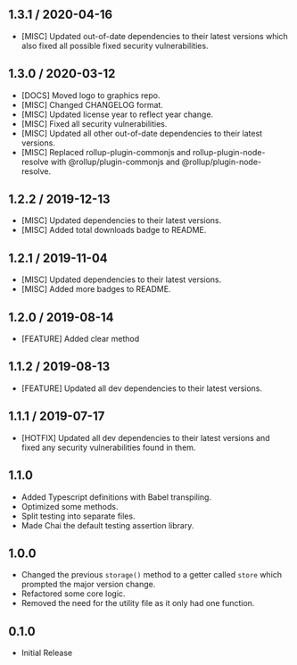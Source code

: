 ## 1.3.1 / 2020-04-16
- [MISC] Updated out-of-date dependencies to their latest versions which also fixed all possible fixed security vulnerabilities.

## 1.3.0 / 2020-03-12
- [DOCS] Moved logo to graphics repo.
- [MISC] Changed CHANGELOG format.
- [MISC] Updated license year to reflect year change.
- [MISC] Fixed all security vulnerabilities.
- [MISC] Updated all other out-of-date dependencies to their latest versions.
- [MISC] Replaced rollup-plugin-commonjs and rollup-plugin-node-resolve with @rollup/plugin-commonjs and @rollup/plugin-node-resolve.

## 1.2.2 / 2019-12-13
- [MISC] Updated dependencies to their latest versions.
- [MISC] Added total downloads badge to README.

## 1.2.1 / 2019-11-04
- [MISC] Updated dependencies to their latest versions.
- [MISC] Added more badges to README.

## 1.2.0 / 2019-08-14
- [FEATURE] Added clear method

## 1.1.2 / 2019-08-13
- [FEATURE] Updated all dev dependencies to their latest versions.

## 1.1.1 / 2019-07-17
- [HOTFIX] Updated all dev dependencies to their latest versions and fixed any security vulnerabilities found in them.

## 1.1.0
- Added Typescript definitions with Babel transpiling.
- Optimized some methods.
- Split testing into separate files.
- Made Chai the default testing assertion library.

## 1.0.0
- Changed the previous `storage()` method to a getter called `store` which prompted the major version change.
- Refactored some core logic.
- Removed the need for the utility file as it only had one function.

## 0.1.0
- Initial Release